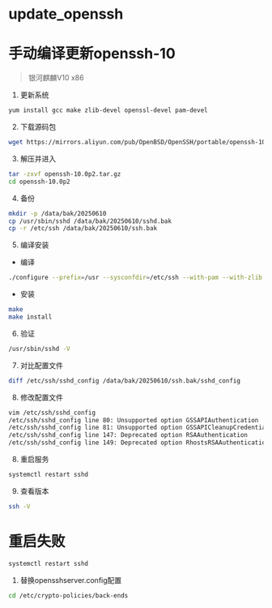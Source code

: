# update_openssh
# 手动编译更新openssh-10
> 银河麒麟V10 x86
1. 更新系统
```bash
yum install gcc make zlib-devel openssl-devel pam-devel
```
2. 下载源码包
```bash
wget https://mirrors.aliyun.com/pub/OpenBSD/OpenSSH/portable/openssh-10.0p2.tar.gz
```
3. 解压并进入
```bash
tar -zxvf openssh-10.0p2.tar.gz
cd openssh-10.0p2
```
4. 备份
```bash
mkdir -p /data/bak/20250610
cp /usr/sbin/sshd /data/bak/20250610/sshd.bak
cp -r /etc/ssh /data/bak/20250610/ssh.bak
```
5. 编译安装
- 编译
```bash
./configure --prefix=/usr --sysconfdir=/etc/ssh --with-pam --with-zlib --with-ssl-dir=/usr --with-gssapi
```
- 安装
```bash
make
make install
```
6. 验证
```bash
/usr/sbin/sshd -V
```
7. 对比配置文件
```bash
diff /etc/ssh/sshd_config /data/bak/20250610/ssh.bak/sshd_config
```
8. 修改配置文件
```bash
vim /etc/ssh/sshd_config
/etc/ssh/sshd_config line 80: Unsupported option GSSAPIAuthentication
/etc/ssh/sshd_config line 81: Unsupported option GSSAPICleanupCredentials
/etc/ssh/sshd_config line 147: Deprecated option RSAAuthentication
/etc/ssh/sshd_config line 149: Deprecated option RhostsRSAAuthentication
```
8. 重启服务
```bash
systemctl restart sshd
```
9. 查看版本
```bash
ssh -V
```
# 重启失败
```bash
systemctl restart sshd
```
1. 替换opensshserver.config配置
```bash
cd /etc/crypto-policies/back-ends
```
